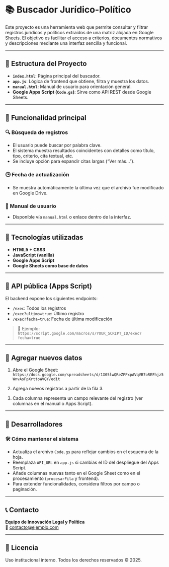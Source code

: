 # 📚 Buscador Jurídico-Político

Este proyecto es una herramienta web que permite consultar y filtrar registros jurídicos y políticos extraídos de una matriz alojada en Google Sheets. El objetivo es facilitar el acceso a criterios, documentos normativos y descripciones mediante una interfaz sencilla y funcional.

---

## 🧱 Estructura del Proyecto

- **`index.html`**: Página principal del buscador.
- **`app.js`**: Lógica de frontend que obtiene, filtra y muestra los datos.
- **`manual.html`**: Manual de usuario para orientación general.
- **Google Apps Script (`Code.gs`)**: Sirve como API REST desde Google Sheets.

---

## 🚀 Funcionalidad principal

### 🔍 Búsqueda de registros
- El usuario puede buscar por palabra clave.
- El sistema muestra resultados coincidentes con detalles como título, tipo, criterio, cita textual, etc.
- Se incluye opción para expandir citas largas (“Ver más…”).

### 🕒 Fecha de actualización
- Se muestra automáticamente la última vez que el archivo fue modificado en Google Drive.

### 📘 Manual de usuario
- Disponible vía `manual.html` o enlace dentro de la interfaz.

---

## 🧠 Tecnologías utilizadas

- **HTML5 + CSS3**
- **JavaScript (vanilla)**
- **Google Apps Script**
- **Google Sheets como base de datos**

---

## 🔗 API pública (Apps Script)

El backend expone los siguientes endpoints:

- `/exec`: Todos los registros
- `/exec?ultimo=true`: Último registro
- `/exec?fecha=true`: Fecha de última modificación

> 📌 Ejemplo:  
> `https://script.google.com/macros/s/YOUR_SCRIPT_ID/exec?fecha=true`

---

## 📄 Agregar nuevos datos

1. Abre el Google Sheet:  
   `https://docs.google.com/spreadsheets/d/1X05lwQReZFPxpAVqVB7oREFhjz5WnvAsFpXrttoWVQY/edit`

2. Agrega nuevos registros a partir de la fila 3.
3. Cada columna representa un campo relevante del registro (ver columnas en el manual o Apps Script).

---

## 🧰 Desarrolladores

### 🛠️ Cómo mantener el sistema

- Actualiza el archivo `Code.gs` para reflejar cambios en el esquema de la hoja.
- Reemplaza `API_URL` en `app.js` si cambias el ID del despliegue del Apps Script.
- Añade columnas nuevas tanto en el Google Sheet como en el procesamiento (`procesarFila` y frontend).
- Para extender funcionalidades, considera filtros por campo o paginación.

---

## 📞 Contacto

**Equipo de Innovación Legal y Política**  
📧 contacto@ejemplo.com

---

## 📄 Licencia

Uso institucional interno. Todos los derechos reservados © 2025.
